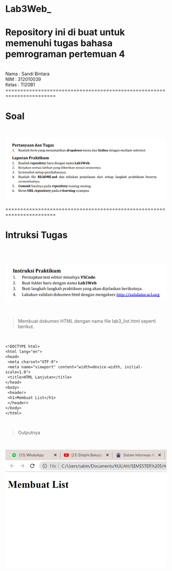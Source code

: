 # Lab3Web_
Repository ini di buat untuk memenuhi tugas bahasa pemrograman pertemuan 4
<br>
=======================================================================
<br>
Nama		: Sandi Bintara
<br>
NIM		: 312010039
<br>
Kelas		: TI20B1
<br>
=======================================================================

# Soal
<br>

![1soal.PNG](image/1soal.PNG)
<br>

=======================================================================
<br>

# Intruksi Tugas
<br>

![2intruksipraktikum.PNG](image/2intruksipraktikum.PNG)
<br>
=======================================================================
<br>

> Membuat dokumen HTML dengan nama file lab3_list.html seperti berikut.
<br>

```
<!DOCTYPE html>
<html lang="en">
<head>
 <meta charset="UTF-8">
 <meta name="viewport" content="width=device-width, initial-scale=1.0">
 <title>HTML Lanjutan</title>
</head>
<body>
 <header>
 <h1>Membuat List</h1>
 </header>
</body>
</html>
```
<br>

> Outputnya
<br>

![3outputhtmllist.PNG](image/3outputhtmllist.PNG)
<br>






